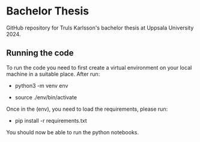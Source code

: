 # Bachelor Thesis
GitHub repository for Truls Karlsson's bachelor thesis at Uppsala University 2024.

## Running the code
To run the code you need to first create a virtual environment on your local machine in a suitable place. After run:

* python3 -m venv env

* source ./env/bin/activate

Once in the (env), you need to load the requirements, please run: 

* pip install -r requirements.txt

You should now be able to run the python notebooks.
